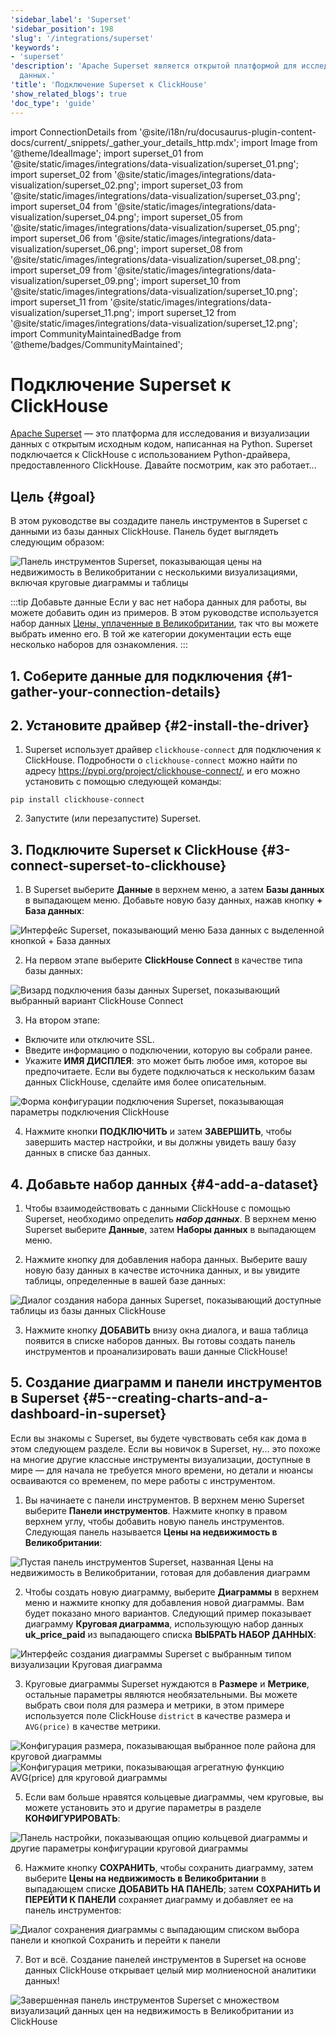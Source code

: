 ```yaml
---
'sidebar_label': 'Superset'
'sidebar_position': 198
'slug': '/integrations/superset'
'keywords':
- 'superset'
'description': 'Apache Superset является открытой платформой для исследования и визуализации
  данных.'
'title': 'Подключение Superset к ClickHouse'
'show_related_blogs': true
'doc_type': 'guide'
---
```


import ConnectionDetails from '@site/i18n/ru/docusaurus-plugin-content-docs/current/_snippets/_gather_your_details_http.mdx';
import Image from '@theme/IdealImage';
import superset_01 from '@site/static/images/integrations/data-visualization/superset_01.png';
import superset_02 from '@site/static/images/integrations/data-visualization/superset_02.png';
import superset_03 from '@site/static/images/integrations/data-visualization/superset_03.png';
import superset_04 from '@site/static/images/integrations/data-visualization/superset_04.png';
import superset_05 from '@site/static/images/integrations/data-visualization/superset_05.png';
import superset_06 from '@site/static/images/integrations/data-visualization/superset_06.png';
import superset_08 from '@site/static/images/integrations/data-visualization/superset_08.png';
import superset_09 from '@site/static/images/integrations/data-visualization/superset_09.png';
import superset_10 from '@site/static/images/integrations/data-visualization/superset_10.png';
import superset_11 from '@site/static/images/integrations/data-visualization/superset_11.png';
import superset_12 from '@site/static/images/integrations/data-visualization/superset_12.png';
import CommunityMaintainedBadge from '@theme/badges/CommunityMaintained';


# Подключение Superset к ClickHouse

<CommunityMaintainedBadge/>

<a href="https://superset.apache.org/" target="_blank">Apache Superset</a> — это платформа для исследования и визуализации данных с открытым исходным кодом, написанная на Python. Superset подключается к ClickHouse с использованием Python-драйвера, предоставленного ClickHouse. Давайте посмотрим, как это работает...

## Цель {#goal}

В этом руководстве вы создадите панель инструментов в Superset с данными из базы данных ClickHouse. Панель будет выглядеть следующим образом:

<Image size="md" img={superset_12} alt="Панель инструментов Superset, показывающая цены на недвижимость в Великобритании с несколькими визуализациями, включая круговые диаграммы и таблицы" border />
<br/>

:::tip Добавьте данные
Если у вас нет набора данных для работы, вы можете добавить один из примеров. В этом руководстве используется набор данных [Цены, уплаченные в Великобритании](/getting-started/example-datasets/uk-price-paid.md), так что вы можете выбрать именно его. В той же категории документации есть еще несколько наборов для ознакомления.
:::

## 1. Соберите данные для подключения {#1-gather-your-connection-details}
<ConnectionDetails />

## 2. Установите драйвер {#2-install-the-driver}

1. Superset использует драйвер `clickhouse-connect` для подключения к ClickHouse. Подробности о `clickhouse-connect` можно найти по адресу <a href="https://pypi.org/project/clickhouse-connect/" target="_blank">https://pypi.org/project/clickhouse-connect/</a>, и его можно установить с помощью следующей команды:

```console
pip install clickhouse-connect
```

2. Запустите (или перезапустите) Superset.

## 3. Подключите Superset к ClickHouse {#3-connect-superset-to-clickhouse}

1. В Superset выберите **Данные** в верхнем меню, а затем **Базы данных** в выпадающем меню. Добавьте новую базу данных, нажав кнопку **+ База данных**:

<Image size="lg" img={superset_01} alt="Интерфейс Superset, показывающий меню База данных с выделенной кнопкой + База данных" border />
<br/>

2. На первом этапе выберите **ClickHouse Connect** в качестве типа базы данных:

<Image size="sm" img={superset_02} alt="Визард подключения базы данных Superset, показывающий выбранный вариант ClickHouse Connect" border />
<br/>

3. На втором этапе:
- Включите или отключите SSL.
- Введите информацию о подключении, которую вы собрали ранее.
- Укажите **ИМЯ ДИСПЛЕЯ**: это может быть любое имя, которое вы предпочитаете. Если вы будете подключаться к нескольким базам данных ClickHouse, сделайте имя более описательным.

<Image size="sm" img={superset_03} alt="Форма конфигурации подключения Superset, показывающая параметры подключения ClickHouse" border />
<br/>

4. Нажмите кнопки **ПОДКЛЮЧИТЬ** и затем **ЗАВЕРШИТЬ**, чтобы завершить мастер настройки, и вы должны увидеть вашу базу данных в списке баз данных.

## 4. Добавьте набор данных {#4-add-a-dataset}

1. Чтобы взаимодействовать с данными ClickHouse с помощью Superset, необходимо определить **_набор данных_**. В верхнем меню Superset выберите **Данные**, затем **Наборы данных** в выпадающем меню.

2. Нажмите кнопку для добавления набора данных. Выберите вашу новую базу данных в качестве источника данных, и вы увидите таблицы, определенные в вашей базе данных:

<Image size="sm" img={superset_04} alt="Диалог создания набора данных Superset, показывающий доступные таблицы из базы данных ClickHouse" border />
<br/>

3. Нажмите кнопку **ДОБАВИТЬ** внизу окна диалога, и ваша таблица появится в списке наборов данных. Вы готовы создать панель инструментов и проанализировать ваши данные ClickHouse!

## 5. Создание диаграмм и панели инструментов в Superset {#5--creating-charts-and-a-dashboard-in-superset}

Если вы знакомы с Superset, вы будете чувствовать себя как дома в этом следующем разделе. Если вы новичок в Superset, ну... это похоже на многие другие классные инструменты визуализации, доступные в мире — для начала не требуется много времени, но детали и нюансы осваиваются со временем, по мере работы с инструментом.

1. Вы начинаете с панели инструментов. В верхнем меню Superset выберите **Панели инструментов**. Нажмите кнопку в правом верхнем углу, чтобы добавить новую панель инструментов. Следующая панель называется **Цены на недвижимость в Великобритании**:

<Image size="md" img={superset_05} alt="Пустая панель инструментов Superset, названная Цены на недвижимость в Великобритании, готовая для добавления диаграмм" border />
<br/>

2. Чтобы создать новую диаграмму, выберите **Диаграммы** в верхнем меню и нажмите кнопку для добавления новой диаграммы. Вам будет показано много вариантов. Следующий пример показывает диаграмму **Круговая диаграмма**, использующую набор данных **uk_price_paid** из выпадающего списка **ВЫБРАТЬ НАБОР ДАННЫХ**:

<Image size="md" img={superset_06} alt="Интерфейс создания диаграммы Superset с выбранным типом визуализации Круговая диаграмма" border />
<br/>

3. Круговые диаграммы Superset нуждаются в **Размере** и **Метрике**, остальные параметры являются необязательными. Вы можете выбрать свои поля для размера и метрики, в этом примере используется поле ClickHouse `district` в качестве размера и `AVG(price)` в качестве метрики.

<Image size="md" img={superset_08} alt="Конфигурация размера, показывающая выбранное поле района для круговой диаграммы" border />
<Image size="md" img={superset_09} alt="Конфигурация метрики, показывающая агрегатную функцию AVG(price) для круговой диаграммы" border />
<br/>

5. Если вам больше нравятся кольцевые диаграммы, чем круговые, вы можете установить это и другие параметры в разделе **КОНФИГУРИРОВАТЬ**:

<Image size="sm" img={superset_10} alt="Панель настройки, показывающая опцию кольцевой диаграммы и другие параметры конфигурации круговой диаграммы" border />
<br/>

6. Нажмите кнопку **СОХРАНИТЬ**, чтобы сохранить диаграмму, затем выберите **Цены на недвижимость в Великобритании** в выпадающем списке **ДОБАВИТЬ НА ПАНЕЛЬ**; затем **СОХРАНИТЬ И ПЕРЕЙТИ К ПАНЕЛИ** сохраняет диаграмму и добавляет ее на панель инструментов:

<Image size="md" img={superset_11} alt="Диалог сохранения диаграммы с выпадающим списком выбора панели и кнопкой Сохранить и перейти к панели" border />
<br/>

7. Вот и всё. Создание панелей инструментов в Superset на основе данных ClickHouse открывает целый мир молниеносной аналитики данных!

<Image size="md" img={superset_12} alt="Завершенная панель инструментов Superset с множеством визуализаций данных цен на недвижимость в Великобритании из ClickHouse" border />
<br/>
